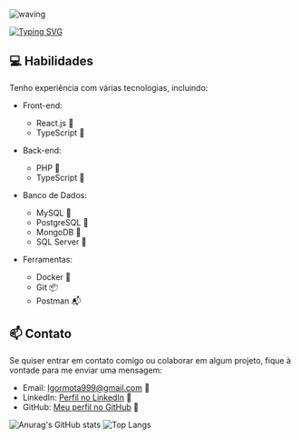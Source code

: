 ![waving](https://capsule-render.vercel.app/api?type=waving&height=200&text=Igor+Mota%20&fontAlignY=40&color=gradient)

[![Typing SVG](https://readme-typing-svg.herokuapp.com/?color=ffff&size=35&center=true&vCenter=true&width=1000&lines=Olá,+meu+nome+é+Igor+Mota;Desenvolvedor+Full-stack;Seja+bem+vindo!+:%29)](https://git.io/typing-svg)

## 💻 Habilidades

Tenho experiência com várias tecnologias, incluindo:

- Front-end: 
  - React.js 🌟
  - TypeScript 📝

- Back-end:
  - PHP 🐘
  - TypeScript 📝

- Banco de Dados:
  - MySQL 🧬
  - PostgreSQL 🐘
  - MongoDB 🍃
  - SQL Server 🦈

- Ferramentas:
  - Docker 🐳
  - Git 📦
  - Postman 📬
    
## 📫 Contato

Se quiser entrar em contato comigo ou colaborar em algum projeto, fique à vontade para me enviar uma mensagem:

- Email: Igormota999@gmail.com 📧
- LinkedIn: [Perfil no LinkedIn](https://www.linkedin.com/in/igor-mota-0902aa1aa) 👔
- GitHub: [Meu perfil no GitHub](https://github.com/Igor-Mota) 🐙


![Anurag's GitHub stats](https://github-readme-stats.vercel.app/api?username=diego3g&show_icons=true&theme=dark)
![Top Langs](https://github-readme-stats.vercel.app/api/top-langs/?username=igor-mota&layout=compact&theme=dark)
